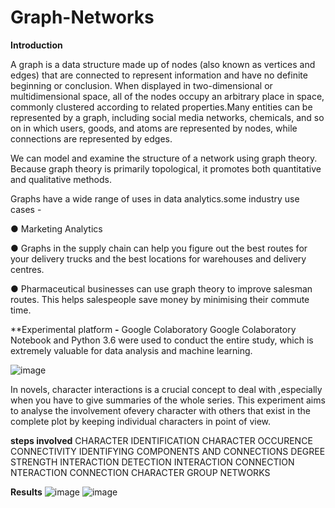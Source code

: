 # Graph-Networks

**Introduction**

A graph is a data structure made up of nodes (also known as vertices and edges) that are connected to represent information and have no definite beginning or conclusion. When displayed in two-dimensional or multidimensional space, all of the nodes occupy an arbitrary place in space, commonly clustered according to related properties.Many entities can be represented by a graph, including social media networks, chemicals, and so on in which users, goods, and atoms are represented by nodes, while connections are represented by edges.


We can model and examine the structure of a network using graph theory. Because graph theory is primarily topological, it promotes both quantitative and qualitative methods.

Graphs have a wide range of uses in data analytics.some industry use cases -

● Marketing Analytics

● Graphs in the supply chain can help you figure out the best routes for your delivery
trucks and the best locations for warehouses and delivery centres.

● Pharmaceutical businesses can use graph theory to improve salesman routes. This
helps salespeople save money by minimising their commute time.

**Experimental platform **-** Google Colaboratory
Google Colaboratory Notebook and Python 3.6 were used to conduct the entire study, which is extremely valuable for data analysis and machine learning.

![image](https://user-images.githubusercontent.com/63719111/175823210-35ea2749-6238-4696-bb88-d66630864795.png)

In novels, character interactions is a crucial concept to deal with ,especially when you have to give summaries of the whole series. This experiment aims to analyse the involvement ofevery character with others that exist in the complete plot by keeping individual characters in
point of view.

**steps involved**
CHARACTER IDENTIFICATION
CHARACTER OCCURENCE
CONNECTIVITY
IDENTIFYING COMPONENTS AND CONNECTIONS
DEGREE STRENGTH
INTERACTION DETECTION
INTERACTION CONNECTION
NTERACTION CONNECTION
CHARACTER GROUP NETWORKS


**Results**
![image](https://user-images.githubusercontent.com/63719111/175823158-c28ddb1b-dc75-42de-8aa2-f5d48107b4cd.png)
![image](https://user-images.githubusercontent.com/63719111/175823270-dc99652c-5d07-440f-ba86-51735d0e38cf.png)
